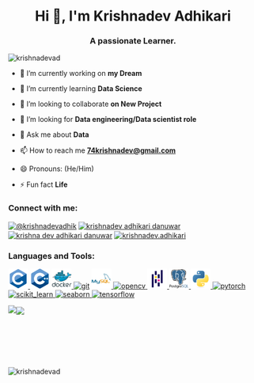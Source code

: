 
<h1 align="center">Hi 👋, I'm Krishnadev Adhikari</h1>
<h3 align="center">A passionate Learner.</h3>

<p align="left"> <img src="https://komarev.com/ghpvc/?username=krishnadevad&label=Profile%20views&color=0e75b6&style=flat" alt="krishnadevad" /> </p>


- 🔭 I’m currently working on **my Dream**

- 🌱 I’m currently learning **Data Science**

- 👯 I’m looking to collaborate **on New Project**

- 🤝 I’m looking for **Data engineering/Data scientist role**

- 💬 Ask me about **Data**

- 📫 How to reach me **74krishnadev@gmail.com**
- 😄 Pronouns: (He/Him)

- ⚡ Fun fact **Life**

<h3 align="left">Connect with me:</h3>
<p align="left">
<a href="https://twitter.com/@krishnadevadhik" target="blank"><img align="center" src="https://raw.githubusercontent.com/rahuldkjain/github-profile-readme-generator/master/src/images/icons/Social/twitter.svg" alt="@krishnadevadhik" height="30" width="40" /></a>
<a href="https://www.linkedin.com/in/krishnadev-adhikari-danuwar/" target="blank"><img align="center" src="https://raw.githubusercontent.com/rahuldkjain/github-profile-readme-generator/master/src/images/icons/Social/linked-in-alt.svg" alt="krishnadev adhikari danuwar" height="30" width="40" /></a>
<a href="https://www.kaggle.com/krishnadevadhikari" target="blank"><img align="center" src="https://raw.githubusercontent.com/rahuldkjain/github-profile-readme-generator/master/src/images/icons/Social/kaggle.svg" alt="krishna dev adhikari danuwar" height="30" width="40" /></a>
<a href="https://instagram.com/krishnadev.adhikari" target="blank"><img align="center" src="https://raw.githubusercontent.com/rahuldkjain/github-profile-readme-generator/master/src/images/icons/Social/instagram.svg" alt="krishnadev.adhikari" height="30" width="40" /></a>
</p>

<h3 align="left">Languages and Tools:</h3>
<p align="left"> <a href="https://www.cprogramming.com/" target="_blank" rel="noreferrer"> 
  <img src="https://raw.githubusercontent.com/devicons/devicon/master/icons/c/c-original.svg" alt="c" width="40" height="40"/> </a> 
<a href="https://www.w3schools.com/cpp/" target="_blank" rel="noreferrer"> 
  <img src="https://raw.githubusercontent.com/devicons/devicon/master/icons/cplusplus/cplusplus-original.svg" alt="cplusplus" width="40" height="40"/></a> 
  <a href="https://www.docker.com/" target="_blank" rel="noreferrer"> <img src="https://raw.githubusercontent.com/devicons/devicon/master/icons/docker/docker-original-wordmark.svg" alt="docker" width="40" height="40"/> </a> 
  <a href="https://git-scm.com/" target="_blank" rel="noreferrer"><img src="https://www.vectorlogo.zone/logos/git-scm/git-scm-icon.svg" alt="git" width="40" height="40"/></a> 
  <a href="https://www.mysql.com/" target="_blank" rel="noreferrer"> <img src="https://raw.githubusercontent.com/devicons/devicon/master/icons/mysql/mysql-original-wordmark.svg" alt="mysql" width="40" height="40"/> 
  </a>
  <a href="https://opencv.org/" target="_blank" rel="noreferrer"> <img src="https://www.vectorlogo.zone/logos/opencv/opencv-icon.svg" alt="opencv" width="40" height="40"/> </a> 
  <a href="https://pandas.pydata.org/" target="_blank" rel="noreferrer"> <img src="https://raw.githubusercontent.com/devicons/devicon/2ae2a900d2f041da66e950e4d48052658d850630/icons/pandas/pandas-original.svg" alt="pandas" width="40" height="40"/>
  </a> 
  <a href="https://www.postgresql.org" target="_blank" rel="noreferrer">
    <img src="https://raw.githubusercontent.com/devicons/devicon/master/icons/postgresql/postgresql-original-wordmark.svg" alt="postgresql" width="40" height="40"/</a>
  <a href="https://www.python.org" target="_blank" rel="noreferrer"> <img src="https://raw.githubusercontent.com/devicons/devicon/master/icons/python/python-original.svg" alt="python" width="40" height="40"/> </a>
  <a href="https://pytorch.org/" target="_blank" rel="noreferrer"> <img src="https://www.vectorlogo.zone/logos/pytorch/pytorch-icon.svg" alt="pytorch" width="40" height="40"/> </a> <a href="https://scikit-learn.org/" target="_blank" rel="noreferrer"> <img src="https://upload.wikimedia.org/wikipedia/commons/0/05/Scikit_learn_logo_small.svg" alt="scikit_learn" width="40" height="40"/> </a>
  <a href="https://seaborn.pydata.org/" target="_blank" rel="noreferrer"> <img src="https://seaborn.pydata.org/_images/logo-mark-lightbg.svg" alt="seaborn" width="40" height="40"/> </a>
  <a href="https://www.tensorflow.org" target="_blank" rel="noreferrer"> <img src="https://www.vectorlogo.zone/logos/tensorflow/tensorflow-icon.svg" alt="tensorflow" width="40" height="40"/> </a> </p>
<p><img align="left" src="https://github-readme-stats.vercel.app/api/top-langs?username=KrishnadevAD&&show_icons=true&title_color=ffffff&icon_color=bb2acf&text_color=daf7dc&bg_color=400000" /></p>

<p><img align="center" src="https://github-readme-stats.vercel.app/api?username=KrishnadevAD&&show_icons=true&title_color=ffffff&icon_color=bb2acf&text_color=daf7dc&bg_color=023020" /></p>
<h3 align="left"></h3>
<h3 align="left"></h3>
<h3 align="left"></h3>
<h3 align="left"></h3>
<br>&nbsp&nbsp
<br>&nbsp&nbsp
<br>&nbsp&nbsp


<p><img align="center" src="https://github-readme-streak-stats.herokuapp.com/?user=KrishnadevAD&&show_icons=true&title_color=ffffff&icon_color=bb2acf&text_color=daf7dc&bg_color=023020&" alt="krishnadevad" /></p>

